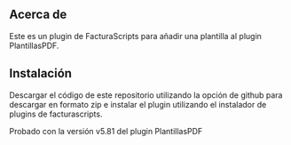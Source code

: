 ## Acerca de
Este es un plugin de FacturaScripts para añadir una plantilla al plugin PlantillasPDF.

## Instalación

Descargar el código de este repositorio utilizando la opción de github para descargar en formato zip e instalar el plugin utilizando el instalador de plugins de facturascripts.

Probado con la versión v5.81 del plugin PlantillasPDF
